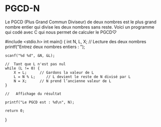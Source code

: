 # PGCD-N
Le PGCD (Plus Grand Commun Diviseur) de deux nombres est le plus grand nombre entier qui divise les deux nombres sans reste. Voici un programme qui codé avec C qui nous permet de calculer le PGCD♡





#include <stdio.h>
int main() {
    int N, L, X;
    //  Lecture des deux nombres
    printf("Entrez deux nombres entiers : ");
    
    scanf("%d %d", &N, &L);
    
    //  Tant que L n'est pas nul
    while (L != 0) {
        X = L;      // Gardons la valeur de L
        L = N % L;     // L devient le reste de N divisé par L
        N = X;      // N prend l’ancienne valeur de L
    }

    //   Affichage du résultat

    printf("Le PGCD est : %d\n", N);

    return 0;
}
